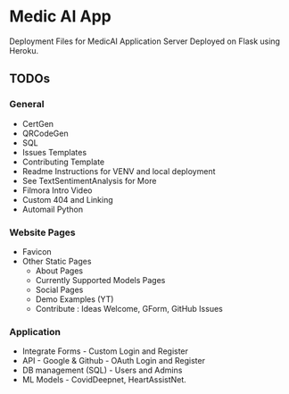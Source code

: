 # Medic AI App

Deployment Files for MedicAI Application Server Deployed on Flask using Heroku.

## TODOs

### General

- CertGen
- QRCodeGen
- SQL
- Issues Templates
- Contributing Template
- Readme Instructions for VENV and local deployment
- See TextSentimentAnalysis for More
- Filmora Intro Video
- Custom 404 and Linking
- Automail Python

### Website Pages

- Favicon
- Other Static Pages
  - About Pages
  - Currently Supported Models Pages
  - Social Pages
  - Demo Examples (YT)
  - Contribute : Ideas Welcome, GForm, GitHub Issues

### Application

- Integrate Forms - Custom Login and Register
- API - Google & Github - OAuth Login and Register
- DB management (SQL) - Users and Admins
- ML Models - CovidDeepnet, HeartAssistNet.
